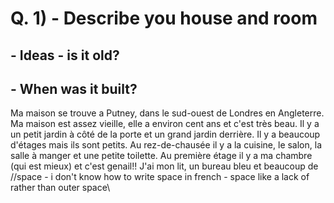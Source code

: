 # Q. 1) - Describe you house and room
 ## - Ideas - is it old?
 ##        - When was it built?

Ma maison se trouve a Putney, dans le sud-ouest de Londres en Angleterre. Ma maison est assez vieille, elle a environ cent ans et c'est très beau. Il y a un petit jardin à côté de la porte et un grand jardin derrière. Il y a beaucoup d'étages mais ils sont petits. Au rez-de-chausée il y a la cuisine, le salon, la salle à manger et une petite toilette. Au première étage il y a ma chambre (qui est mieux) et c'est genail!! J'ai mon lit, un bureau bleu et beaucoup de //space - i don't know how to write space in french - space like a lack of rather than outer space\\
